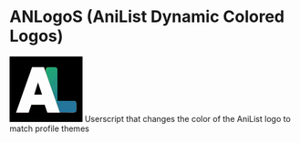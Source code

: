 # ANLogoS (AniList Dynamic Colored Logos)
<img src="https://github.com/animeTopBtns/ANLogoS-AniList-Dynamic-Colored-Logos/blob/main/logox128.gif?raw=true" />
Userscript that changes the color of the AniList logo to match profile themes
